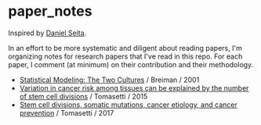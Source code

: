 # paper_notes
Inspired by [Daniel Seita](https://github.com/DanielTakeshi/Paper_Notes). 

In an effort to be more systematic and diligent about reading papers, I'm organizing notes for research papers that I've read in this repo. For each paper, I comment (at minimum) on their contribution and their methodology.

* [Statistical Modeling: The Two Cultures](https://github.com/albertkuo/paper_notes/blob/master/notes/Breiman%20Statistical%20Science%202001.md) / Breiman / 2001
* [Variation in cancer risk among tissues can be explained by the number of stem cell divisions](https://github.com/albertkuo/paper_notes/blob/master/notes/Tomasetti%20Science%202015.md) / Tomasetti / 2015
* [Stem cell divisions, somatic mutations, cancer etiology, and cancer prevention](https://github.com/albertkuo/paper_notes/blob/master/notes/Tomasetti%20Science%202017.md) / Tomasetti / 2017

